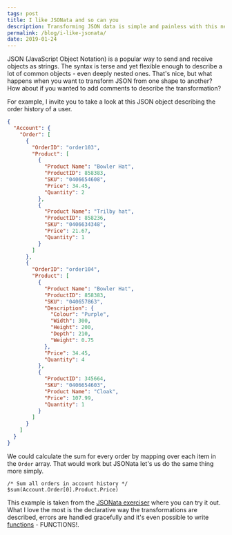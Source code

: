 ```yaml
---
tags: post
title: I like JSONata and so can you
description: Transforming JSON data is simple and painless with this new tool from IBM Open projects
permalink: /blog/i-like-jsonata/
date: 2019-01-24
---
```

JSON (JavaScript Object Notation) is a popular way to send and receive objects as strings. The syntax is terse and yet flexible enough to describe a lot of common objects - even deeply nested ones. That's nice, but what happens when you want to transform JSON from one shape to another? How about if you wanted to add comments to describe the transformation?

For example, I invite you to take a look at this JSON object describing the order history of a user.

``` json
{
  "Account": {
    "Order": [
      {
        "OrderID": "order103",
        "Product": [
          {
            "Product Name": "Bowler Hat",
            "ProductID": 858383,
            "SKU": "0406654608",
            "Price": 34.45,
            "Quantity": 2
          },
          {
            "Product Name": "Trilby hat",
            "ProductID": 858236,
            "SKU": "0406634348",
            "Price": 21.67,
            "Quantity": 1
          }
        ]
      },
      {
        "OrderID": "order104",
        "Product": [
          {
            "Product Name": "Bowler Hat",
            "ProductID": 858383,
            "SKU": "040657863",
            "Description": {
              "Colour": "Purple",
              "Width": 300,
              "Height": 200,
              "Depth": 210,
              "Weight": 0.75
            },
            "Price": 34.45,
            "Quantity": 4
          },
          {
            "ProductID": 345664,
            "SKU": "0406654603",
            "Product Name": "Cloak",
            "Price": 107.99,
            "Quantity": 1
          }
        ]
      }
    ]
  }
}
```

We could calculate the sum for every order by mapping over each item in the `Order` array. That would work but JSONata let's us do the same thing more simply.

``` js/1
/* Sum all orders in account history */
$sum(Account.Order[0].Product.Price)
```

This example is taken from the [JSONata exerciser](http://try.jsonata.org/) where you can try it out. What I love the most is the declarative way the transformations are described, errors are handled gracefully and it's even possible to write [functions](http://docs.jsonata.org/programming) - FUNCTIONS!.
